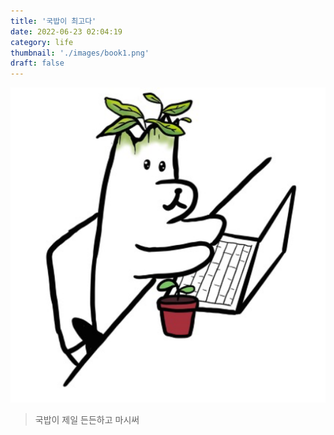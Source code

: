 ```yaml
---
title: '국밥이 최고다'
date: 2022-06-23 02:04:19
category: life
thumbnail: './images/book1.png'
draft: false
---
```


![book1.png](./images/book1.png)

> 국밥이 제일 든든하고 마시써
